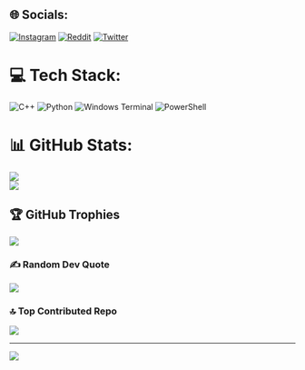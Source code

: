 
## 🌐 Socials:
[![Instagram](https://img.shields.io/badge/Instagram-%23E4405F.svg?logo=Instagram&logoColor=white)](https://instagram.com/cantbe5ubh._) [![Reddit](https://img.shields.io/badge/Reddit-%23FF4500.svg?logo=Reddit&logoColor=white)](https://reddit.com/user/Grim5hade) [![Twitter](https://img.shields.io/badge/Twitter-%231DA1F2.svg?logo=Twitter&logoColor=white)](https://twitter.com/5epi0l) 

# 💻 Tech Stack:
![C++](https://img.shields.io/badge/c++-%2300599C.svg?style=for-the-badge&logo=c%2B%2B&logoColor=white) ![Python](https://img.shields.io/badge/python-3670A0?style=for-the-badge&logo=python&logoColor=ffdd54) ![Windows Terminal](https://img.shields.io/badge/Windows%20Terminal-%234D4D4D.svg?style=for-the-badge&logo=windows-terminal&logoColor=white) ![PowerShell](https://img.shields.io/badge/PowerShell-%235391FE.svg?style=for-the-badge&logo=powershell&logoColor=white)
# 📊 GitHub Stats:
![](https://github-readme-streak-stats.herokuapp.com/?user=5epi0l&theme=gruvbox&hide_border=false)<br/>
![](https://github-readme-stats.vercel.app/api/top-langs/?username=5epi0l&theme=gruvbox&hide_border=false&include_all_commits=true&count_private=false&layout=compact)

## 🏆 GitHub Trophies
![](https://github-profile-trophy.vercel.app/?username=5epi0l&theme=radical&no-frame=false&no-bg=false&margin-w=4)

### ✍️ Random Dev Quote
![](https://quotes-github-readme.vercel.app/api?type=horizontal&theme=radical)

### 🔝 Top Contributed Repo
![](https://github-contributor-stats.vercel.app/api?username=5epi0l&limit=5&theme=gruvbox&combine_all_yearly_contributions=true)

---
[![](https://visitcount.itsvg.in/api?id=5epi0l&icon=1&color=0)](https://visitcount.itsvg.in)

<!-- Proudly created with GPRM ( https://gprm.itsvg.in ) -->
